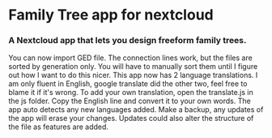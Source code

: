 <p align="center">
<h1>Family Tree app for nextcloud</h1>
<h3>A Nextcloud app that lets you design freeform family trees.</h3>
</p>

You can now import GED file. The connection lines work, but the files are sorted by generation only. You will have to manually sort them until I figure out how I want to do this nicer.
This app now has 2 language translations. I am only fluent in English, google translate did the other two, feel free to blame it if it's wrong.
To add your own translation, open the translate.js in the js folder. Copy the English line and convert it to your own words. The app auto detects any new languages added. Make a backup, any updates of the app will erase your changes. Updates could also alter the structure of the file as features are added.
